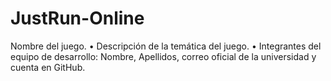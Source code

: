 # JustRun-Online

 Nombre del juego.
• Descripción de la temática del juego.
• Integrantes del equipo de desarrollo: Nombre, Apellidos, correo oficial de la universidad y
cuenta en GitHub.
